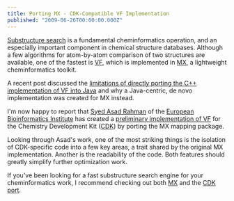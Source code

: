 ```yaml
---
title: Porting MX - CDK-Compatible VF Implementation
published: "2009-06-26T00:00:00.000Z"
---
```


[Substructure search](/articles/2008/10/02/fast-substructure-search-using-open-source-tools-part-1-fingerprints-and-databases) is a fundamental cheminformatics operation, and an especially important component in chemical structure databases. Although a few algorithms for atom-by-atom comparison of two structures are available, one of the fastest is [VF](/articles/2008/11/17/substructure-search-from-scratch-in-java-part-1-the-atom-mapping-problem), which is implemented in [MX](http://metamolecular.com/mx), a lightweight cheminformatics toolkit.

A recent post discussed the [limitations of directly porting the C++ implementation of VF into Java](/articles/2009/06/16/if-the-wheel-doesnt-work-reinvent-it) and why a Java-centric, de novo implementation was created for MX instead.

I'm now happy to report that [Syed Asad Rahman](http://www.ebi.ac.uk/~asad/Asad.html) of the [European Bioinformatics Institute](http://www.ebi.ac.uk/) has created a [preliminary implementation of VF](http://github.com/asad/VFLib/tree/master) for the Chemistry Development Kit ([CDK](http://cdk.sf.net)) by porting the MX mapping package.

Looking through Asad's work, one of the most striking things is the isolation of CDK-specific code into a few key areas, a trait shared by the original MX implementation. Another is the readability of the code. Both features should greatly simplify further optimization work.

If you've been looking for a fast substructure search engine for your cheminformatics work, I recommend checking out both [MX](http://metamolecular.com/mx) and the [CDK port](http://github.com/asad/VFLib/tree/master).